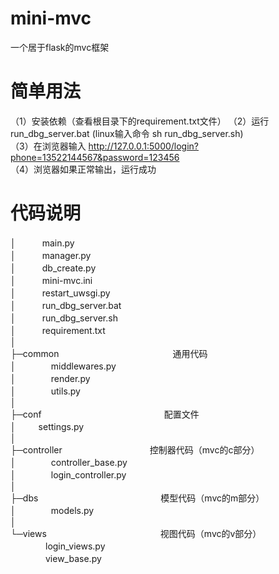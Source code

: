 # mini-mvc
一个居于flask的mvc框架

# 简单用法
（1）安装依赖（查看根目录下的requirement.txt文件）
（2）运行 run_dbg_server.bat (linux输入命令 sh run_dbg_server.sh)  
（3）在浏览器输入 http://127.0.0.1:5000/login?phone=13522144567&password=123456  
（4）浏览器如果正常输出，运行成功 

# 代码说明
│　　　main.py  
│　　　manager.py  
│　　　db_create.py  
│　　　mini-mvc.ini  
│　　　restart_uwsgi.py  
│　　　run_dbg_server.bat  
│　　　run_dbg_server.sh  
│　　　requirement.txt  
│  
├─common　　　　　　　　　　　　　通用代码  
│　　　　middlewares.py  
│　　　　render.py  
│　　　　utils.py  
│      
├─conf　　　　　　　　　　　　　　配置文件  
│   　　   settings.py  
│  
├─controller　　　　　　　　　　控制器代码（mvc的c部分）  
│　　　　controller_base.py  
│　　　　login_controller.py  
│  
├─dbs　　　　　　　　　　　　　　模型代码（mvc的m部分）  
│　　　　models.py  
│     
└─views　　　　　　　　　　　　　视图代码（mvc的v部分）  
　　　　login_views.py  
　　　　view_base.py  
        
